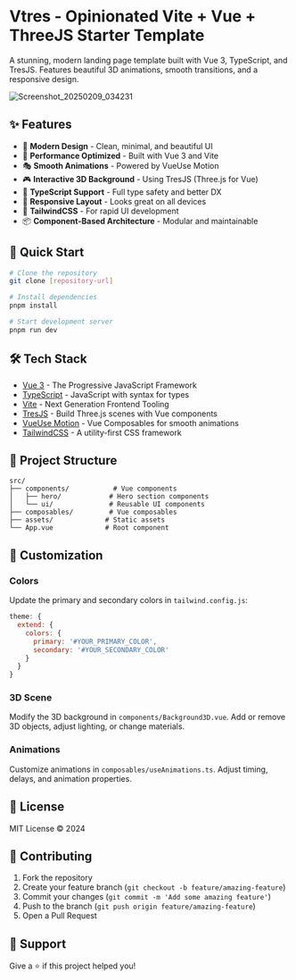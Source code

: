 # Vtres - Opinionated Vite + Vue + ThreeJS Starter Template

A stunning, modern landing page template built with Vue 3, TypeScript, and TresJS. Features beautiful 3D animations, smooth transitions, and a responsive design.

![Screenshot_20250209_034231](https://github.com/user-attachments/assets/b827c811-5101-4a2c-b247-d04e49d413a8)


## ✨ Features

- 🎨 **Modern Design** - Clean, minimal, and beautiful UI
- 🚀 **Performance Optimized** - Built with Vue 3 and Vite
- 🎭 **Smooth Animations** - Powered by VueUse Motion
- 🎮 **Interactive 3D Background** - Using TresJS (Three.js for Vue)
- 🎯 **TypeScript Support** - Full type safety and better DX
- 🎪 **Responsive Layout** - Looks great on all devices
- 🎨 **TailwindCSS** - For rapid UI development
- 📦 **Component-Based Architecture** - Modular and maintainable

## 🚀 Quick Start

```bash
# Clone the repository
git clone [repository-url]

# Install dependencies
pnpm install

# Start development server
pnpm run dev
```

## 🛠️ Tech Stack

- [Vue 3](https://vuejs.org/) - The Progressive JavaScript Framework
- [TypeScript](https://www.typescriptlang.org/) - JavaScript with syntax for types
- [Vite](https://vitejs.dev/) - Next Generation Frontend Tooling
- [TresJS](https://tresjs.org/) - Build Three.js scenes with Vue components
- [VueUse Motion](https://motion.vueuse.org/) - Vue Composables for smooth animations
- [TailwindCSS](https://tailwindcss.com/) - A utility-first CSS framework

## 📁 Project Structure

```
src/
├── components/           # Vue components
│   ├── hero/            # Hero section components
│   └── ui/              # Reusable UI components
├── composables/         # Vue composables
├── assets/             # Static assets
└── App.vue             # Root component
```

## 🎨 Customization

### Colors
Update the primary and secondary colors in `tailwind.config.js`:

```js
theme: {
  extend: {
    colors: {
      primary: '#YOUR_PRIMARY_COLOR',
      secondary: '#YOUR_SECONDARY_COLOR'
    }
  }
}
```

### 3D Scene
Modify the 3D background in `components/Background3D.vue`. Add or remove 3D objects, adjust lighting, or change materials.

### Animations
Customize animations in `composables/useAnimations.ts`. Adjust timing, delays, and animation properties.

## 📝 License

MIT License © 2024

## 🤝 Contributing

1. Fork the repository
2. Create your feature branch (`git checkout -b feature/amazing-feature`)
3. Commit your changes (`git commit -m 'Add some amazing feature'`)
4. Push to the branch (`git push origin feature/amazing-feature`)
5. Open a Pull Request

## 💖 Support

Give a ⭐️ if this project helped you!
